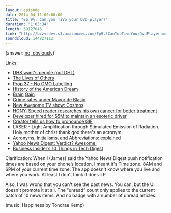 ```yaml
---
layout: episode
date: 2014-04-11 00:00:00
title: "Ep 9½. Can you TiVo your DVD player?"
duration: "1:05:34"
length: 59127045
link: "http://bizvsdev.s3.amazonaws.com/Ep9.5CanYouTivoYourDvdPlayer.m4a"
soundcloud: 144827112
---
```


(answer: [no, obviously](http://en.wikipedia.org/wiki/Betteridge's_law_of_headlines))

Links:

- [DHS want's people (not DHL)](http://www.dhs.gov/national-hs-stem-summer-internship-program)
- [The Lives of Others](http://www.imdb.com/title/tt0405094/)
- [Prop 37 - No GMO Labelling](http://ballotpedia.org/California_Proposition_37,_Mandatory_Labeling_of_Genetically_Engineered_Food_(2012))
- [History of the American Dream](http://en.wikipedia.org/wiki/American_Dream#History)
- [Brain](http://www.downtownny.com/node/13532) [Gain](http://www.downtownny.com/braingain/)
- [Crime rates under Mayor de Blasio](http://newyork.cbslocal.com/2014/03/11/mayor-bill-de-blasio-touts-crime-drop-since-he-took-office/)
- [New Awesome TV show: Cosmos](http://www.cosmosontv.com)
- [HONY: Speed reader researches his own cancer for better treatment](https://www.facebook.com/humansofnewyork/photos/a.102107073196735.4429.102099916530784/631498613590909/?type=1)
- [Developer hired for $5M to maintain an esoteric driver](http://www.reddit.com/r/cscareerquestions/comments/1ybel5/how_to_make_5_million_in_5_years_as_a_software/)
- [Creator tells us how to pronounce GIF](http://www.cnn.com/2013/05/22/tech/web/pronounce-gif/)
- LASER - Light Amplification through Stimulated Emission of Radiation. Holy mother of christ thank god there's an acronym.
- [Acronyms, Initialisms, and Abbreviations: explained](http://www.quickanddirtytips.com/education/grammar/abbreviations-acronyms-and-initialisms-0)
- [Yahoo News Digest: Verdict? Awesome.](https://www.google.com/url?sa=t&rct=j&q=&esrc=s&source=web&cd=1&cad=rja&uact=8&ved=0CCsQFjAA&url=https%3A%2F%2Fitunes.apple.com%2Fus%2Fapp%2Fyahoo-news-digest%2Fid784982356%3Fmt%3D8&ei=UF1NU_ecA_LhsATdo4KAAg&usg=AFQjCNGYbGBd6x3rLKDQxNbKKoQtwih-qQ&sig2=fX8FHGwYtylECuZXfd5YxA&bvm=bv.64764171,d.cWc)
- [Business Insider’s 10 Things in Tech Digest](http://e.businessinsider.com/public/2573262)

Clarification: When I (James) said the Yahoo News Digest push notification times are based on your phone’s location, I meant it's Time zone. 8AM and 6PM of your current time zone. The app doesn't know where you live and where you work. At least I don't think it does =P

Also, I was wrong that you can't see the past news. You can, but the UI doesn't promote it at all. The “unread” count only applies to the current batch of 10 news items. And no badge with a number of unread articles.

(music: Happiness by Tondrae Kemp)
